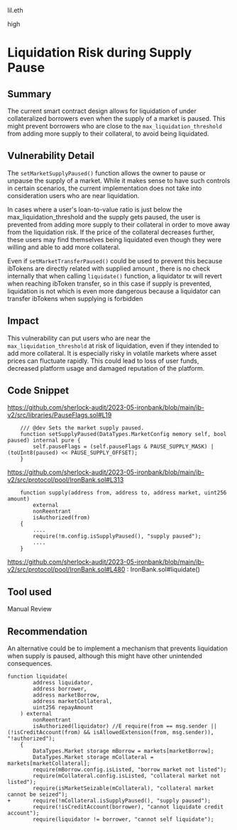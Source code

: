lil.eth

high

# Liquidation Risk during Supply Pause

## Summary
The current smart contract design allows for liquidation of under collateralized borrowers even when the supply of a market is paused. This might prevent borrowers who are close to the `max_liquidation_threshold` from adding more supply to their collateral, to avoid being liquidated.

## Vulnerability Detail

The `setMarketSupplyPaused()` function allows the owner to pause or unpause the supply of a market. While it makes sense to have such controls in certain scenarios, the current implementation does not take into consideration users who are near liquidation.

In cases where a user's loan-to-value ratio is just below the max_liquidation_threshold and the supply gets paused, the user is prevented from adding more supply to their collateral in order to move away from the liquidation risk. If the price of the collateral decreases further, these users may find themselves being liquidated even though they were willing and able to add more collateral.

Even if `setMarketTransferPaused()` could be used to prevent this because ibTokens are directly related with supplied amount , there is no check internally that when calling `liquidate()` function, a liquidator tx will revert when reaching ibToken transfer, so in this case if supply is prevented, liquidation is not which is even more dangerous because a liquidator can transfer ibTokens when supplying is forbidden

## Impact
This vulnerability can put users who are near the `max_liquidation_threshold` at risk of liquidation, even if they intended to add more collateral. It is especially risky in volatile markets where asset prices can fluctuate rapidly. This could lead to loss of user funds, decreased platform usage and damaged reputation of the platform.

## Code Snippet
https://github.com/sherlock-audit/2023-05-ironbank/blob/main/ib-v2/src/libraries/PauseFlags.sol#L19
```solidity
    /// @dev Sets the market supply paused.
    function setSupplyPaused(DataTypes.MarketConfig memory self, bool paused) internal pure {
        self.pauseFlags = (self.pauseFlags & PAUSE_SUPPLY_MASK) | (toUInt8(paused) << PAUSE_SUPPLY_OFFSET);
    }
```
https://github.com/sherlock-audit/2023-05-ironbank/blob/main/ib-v2/src/protocol/pool/IronBank.sol#L313
```solidity
    function supply(address from, address to, address market, uint256 amount)
        external
        nonReentrant
        isAuthorized(from)
    {
        ....
        require(!m.config.isSupplyPaused(), "supply paused");
        ....
    }
```
https://github.com/sherlock-audit/2023-05-ironbank/blob/main/ib-v2/src/protocol/pool/IronBank.sol#L480 : IronBank.sol#liquidate()

## Tool used

Manual Review

## Recommendation
An alternative could be to implement a mechanism that prevents liquidation when supply is paused, although this might have other unintended consequences. 
```solidity
function liquidate(
        address liquidator,
        address borrower,
        address marketBorrow,
        address marketCollateral,
        uint256 repayAmount
    ) external 
        nonReentrant 
        isAuthorized(liquidator) //E require(from == msg.sender || (!isCreditAccount(from) && isAllowedExtension(from, msg.sender)), "!authorized");
    {
        DataTypes.Market storage mBorrow = markets[marketBorrow];
        DataTypes.Market storage mCollateral = markets[marketCollateral];
        require(mBorrow.config.isListed, "borrow market not listed");
        require(mCollateral.config.isListed, "collateral market not listed");
        require(isMarketSeizable(mCollateral), "collateral market cannot be seized");
+       require(!mCollateral.isSupplyPaused(), "supply paused");
        require(!isCreditAccount(borrower), "cannot liquidate credit account");
        require(liquidator != borrower, "cannot self liquidate");
       
```
